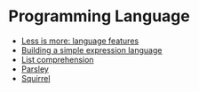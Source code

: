 Programming Language
====================
* [Less is more: language features](http://blog.ploeh.dk/2015/04/13/less-is-more-language-features/)
* [Building a simple expression language](https://code.mixpanel.com/2015/02/24/building-a-simple-expression-language/)
* [List comprehension](http://en.wikipedia.org/w/index.php?title=List_comprehension&printable=yes)
* [Parsley](https://github.com/fizx/parsley/wiki)
* [Squirrel](http://squirrel-lang.org/)